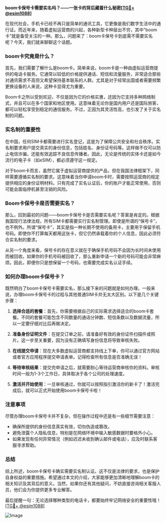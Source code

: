 **boom卡保号卡需要实名吗？——一张卡的背后藏着什么秘密[[TG💪+ @esim1088](https://t.me/s/esim1088)]**

在现代社会，手机卡已经不再只是简单的通讯工具，它更像是我们数字生活中的通行证。而近年来，随着虚拟运营商的兴起，各种新型卡种层出不穷，其中“boom卡”就是备受关注的一种。那么，问题来了：boom卡保号卡到底需不需要实名呢？今天，我们就来聊聊这个话题。

### boom卡究竟是什么？

首先，我们需要了解什么是boom卡。简单来说，boom卡是一种由虚拟运营商提供的电话卡服务。它通常以较低的价格提供通话、短信和流量服务，非常适合那些对通讯需求不高但又希望保持基本联系的人群。尤其是对于经常出国或者需要频繁更换设备的人来说，这种卡显得尤为重要。

Boom卡之所以受到欢迎，不仅是因为它的价格实惠，还因为它支持多种网络制式，并且可以在多个国家和地区使用。这意味着无论你是国内用户还是国际旅客，都可以轻松享受到稳定的通信服务。不过，正因为其灵活性高，也引发了关于实名制的问题。

### 实名制的重要性

在中国，任何SIM卡都需要进行实名登记，这是为了保障公共安全和社会秩序。实名制要求用户提交真实的身份信息，包括姓名、身份证号码等。这样做不仅可以防止电信诈骗，还能有效追踪不良信息传播者。因此，无论是传统的实体卡还是如今流行的电子卡（如eSIM），都必须遵守这一规定。

对于boom卡而言，虽然它属于虚拟运营商提供的产品，但在我国法律框架下，同样需要遵循实名制的要求。这意味着当你申请boom卡时，需要按照运营商的规定提供相应的身份证明材料。只有完成了实名认证后，你的账户才能正常使用，否则可能会面临停机甚至注销的风险。

### Boom卡保号卡是否需要实名？

那么，回到最初的问题——boom卡保号卡是否需要实名呢？答案是肯定的。根据我国现行法律法规，所有SIM卡都需要实行实名制管理。即使是所谓的“保号卡”，也不例外。所谓“保号卡”，其实是指一种长期不使用的备用卡，主要用于保留手机号码。即使你不打算每天都用这张卡，但它仍然承载着你的个人信息，因此必须符合实名制的要求。

从另一个角度来看，保号卡的存在意义就在于确保手机号码不会因为长时间未使用而被回收。如果你的手机号码被回收了，那么重新申请一个新的号码可能会非常麻烦。因此，即便你只是想保留一个号码，也需要完成实名认证手续。

### 如何办理boom卡保号卡？

既然明白了boom卡保号卡需要实名，那么接下来的问题就是如何办理。一般来说，办理boom卡保号卡的过程与其他普通SIM卡并无太大区别。以下是几个关键步骤：

1. **选择合适的套餐**：首先，你需要根据自己的实际需求选择适合的boom卡套餐。不同的套餐可能包含不同数量的通话分钟数、短信条数以及数据流量，所以一定要仔细对比后再做决定。
   
2. **准备身份证明文件**：在提交订单之前，请准备好有效的身份证件扫描件或照片。这一步至关重要，因为没有正确填写身份信息将导致审核失败。

3. **在线提交申请**：现在大多数虚拟运营商都支持线上下单，你可以通过官方网站或者官方应用程序提交申请表单。记得检查所有信息是否准确无误！

4. **等待审核结果**：提交完申请之后，就需要耐心等待运营商审核你的资料。审核时间一般为1-3个工作日，具体取决于各个公司的处理速度。

5. **激活并开始使用**：一旦审核通过，你就可以按照指引激活你的新卡了！激活完成后，就可以正式开始使用boom卡保号卡啦！

### 注意事项

尽管办理boom卡保号卡并不复杂，但在操作过程中还是有一些细节需要注意：

- 确保所提供的身份信息真实有效，切勿伪造或篡改。
- 避免泄露个人隐私信息，特别是在网络环境中输入敏感数据时要格外小心。
- 如果发现有任何异常情况（例如迟迟未收到确认邮件或电话），应及时联系客服寻求帮助。

### 总结

综上所述，boom卡保号卡确实需要实名制认证。这不仅是法律的要求，也是保护自身权益的重要措施。希望通过本文的介绍，大家能够更加清晰地理解boom卡的相关知识及其背后的意义。当然，如果你还有其他疑问，不妨直接咨询相关客服人员，他们会为你提供更多专业解答。

最后提醒一句：无论选择哪种类型的电话卡，都要始终牢记网络安全的重要性哦！[[TG💪+ @esim1088](https://t.me/s/esim1088)] 

![Image](https://i.postimg.cc/4NQfJmqS/Snipaste-2025-05-13-00-14-12.png)